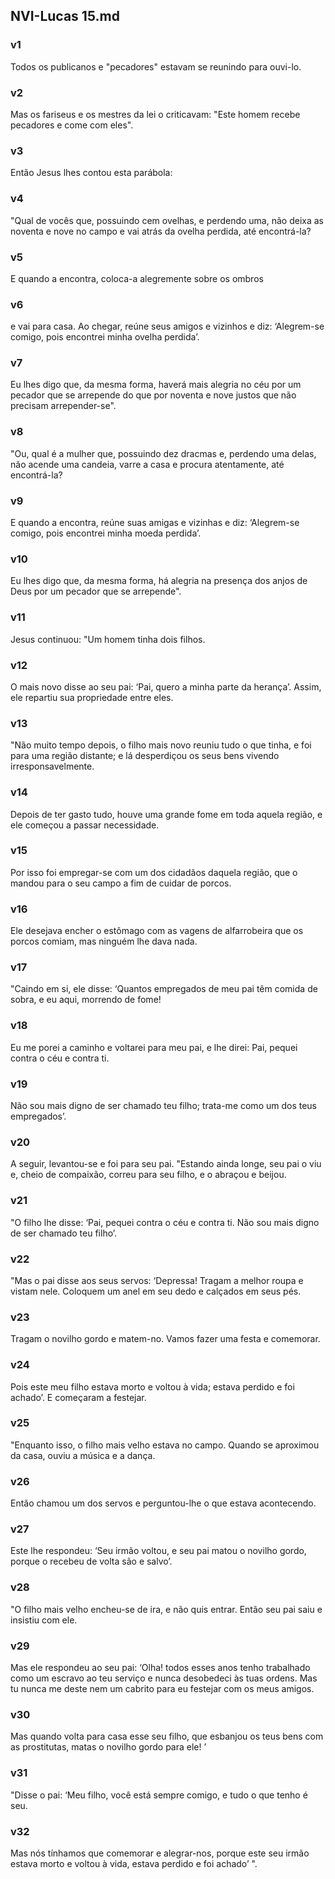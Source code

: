 ## NVI-Lucas 15.md
### v1
 Todos os publicanos e "pecadores" estavam se reunindo para ouvi-lo.
### v2
 Mas os fariseus e os mestres da lei o criticavam: "Este homem recebe pecadores e come com eles".
### v3
 Então Jesus lhes contou esta parábola:
### v4
 "Qual de vocês que, possuindo cem ovelhas, e perdendo uma, não deixa as noventa e nove no campo e vai atrás da ovelha perdida, até encontrá-la?
### v5
 E quando a encontra, coloca-a alegremente sobre os ombros
### v6
 e vai para casa. Ao chegar, reúne seus amigos e vizinhos e diz: ‘Alegrem-se comigo, pois encontrei minha ovelha perdida’.
### v7
 Eu lhes digo que, da mesma forma, haverá mais alegria no céu por um pecador que se arrepende do que por noventa e nove justos que não precisam arrepender-se".
### v8
 "Ou, qual é a mulher que, possuindo dez dracmas e, perdendo uma delas, não acende uma candeia, varre a casa e procura atentamente, até encontrá-la?
### v9
 E quando a encontra, reúne suas amigas e vizinhas e diz: ‘Alegrem-se comigo, pois encontrei minha moeda perdida’.
### v10
 Eu lhes digo que, da mesma forma, há alegria na presença dos anjos de Deus por um pecador que se arrepende".
### v11
 Jesus continuou: "Um homem tinha dois filhos.
### v12
 O mais novo disse ao seu pai: ‘Pai, quero a minha parte da herança’. Assim, ele repartiu sua propriedade entre eles.
### v13
 "Não muito tempo depois, o filho mais novo reuniu tudo o que tinha, e foi para uma região distante; e lá desperdiçou os seus bens vivendo irresponsavelmente.
### v14
 Depois de ter gasto tudo, houve uma grande fome em toda aquela região, e ele começou a passar necessidade.
### v15
 Por isso foi empregar-se com um dos cidadãos daquela região, que o mandou para o seu campo a fim de cuidar de porcos.
### v16
 Ele desejava encher o estômago com as vagens de alfarrobeira que os porcos comiam, mas ninguém lhe dava nada.
### v17
 "Caindo em si, ele disse: ‘Quantos empregados de meu pai têm comida de sobra, e eu aqui, morrendo de fome!
### v18
 Eu me porei a caminho e voltarei para meu pai, e lhe direi: Pai, pequei contra o céu e contra ti.
### v19
 Não sou mais digno de ser chamado teu filho; trata-me como um dos teus empregados’.
### v20
 A seguir, levantou-se e foi para seu pai. "Estando ainda longe, seu pai o viu e, cheio de compaixão, correu para seu filho, e o abraçou e beijou.
### v21
 "O filho lhe disse: ‘Pai, pequei contra o céu e contra ti. Não sou mais digno de ser chamado teu filho’.
### v22
 "Mas o pai disse aos seus servos: ‘Depressa! Tragam a melhor roupa e vistam nele. Coloquem um anel em seu dedo e calçados em seus pés.
### v23
 Tragam o novilho gordo e matem-no. Vamos fazer uma festa e comemorar.
### v24
 Pois este meu filho estava morto e voltou à vida; estava perdido e foi achado’. E começaram a festejar.
### v25
 "Enquanto isso, o filho mais velho estava no campo. Quando se aproximou da casa, ouviu a música e a dança.
### v26
 Então chamou um dos servos e perguntou-lhe o que estava acontecendo.
### v27
 Este lhe respondeu: ‘Seu irmão voltou, e seu pai matou o novilho gordo, porque o recebeu de volta são e salvo’.
### v28
 "O filho mais velho encheu-se de ira, e não quis entrar. Então seu pai saiu e insistiu com ele.
### v29
 Mas ele respondeu ao seu pai: ‘Olha! todos esses anos tenho trabalhado como um escravo ao teu serviço e nunca desobedeci às tuas ordens. Mas tu nunca me deste nem um cabrito para eu festejar com os meus amigos.
### v30
 Mas quando volta para casa esse seu filho, que esbanjou os teus bens com as prostitutas, matas o novilho gordo para ele! ’
### v31
 "Disse o pai: ‘Meu filho, você está sempre comigo, e tudo o que tenho é seu.
### v32
 Mas nós tínhamos que comemorar e alegrar-nos, porque este seu irmão estava morto e voltou à vida, estava perdido e foi achado’ ".
